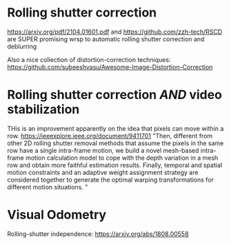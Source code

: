 # Rolling shutter correction
https://arxiv.org/pdf/2104.01601.pdf and https://github.com/zzh-tech/RSCD are SUPER promising wrsp to automatic rolling shutter correction and deblurring

Also a nice collection of distortion-correction techniques: https://github.com/subeeshvasu/Awesome-Image-Distortion-Correction

# Rolling shutter correction _AND_ video stabilization
THis is an improvement apparently on the idea that pixels can move within a row.
https://ieeexplore.ieee.org/document/9411701
"Then, different from other 2D rolling shutter removal methods that assume the pixels in the same row have a single intra-frame motion, we build a novel mesh-based intra-frame motion calculation model to cope with the depth variation in a mesh row and obtain more faithful estimation results. Finally, temporal and spatial motion constraints and an adaptive weight assignment strategy are considered together to generate the optimal warping transformations for different motion situations. "


# Visual Odometry
Rolling-shutter independence: https://arxiv.org/abs/1808.00558
